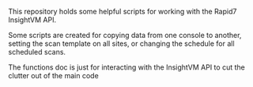 This repository holds some helpful scripts for working with the Rapid7 InsightVM API.

Some scripts are created for copying data from one console to another, setting the scan template on all sites, or changing the schedule for all scheduled scans.

The functions doc is just for interacting with the InsightVM API to cut the clutter out of the main code
